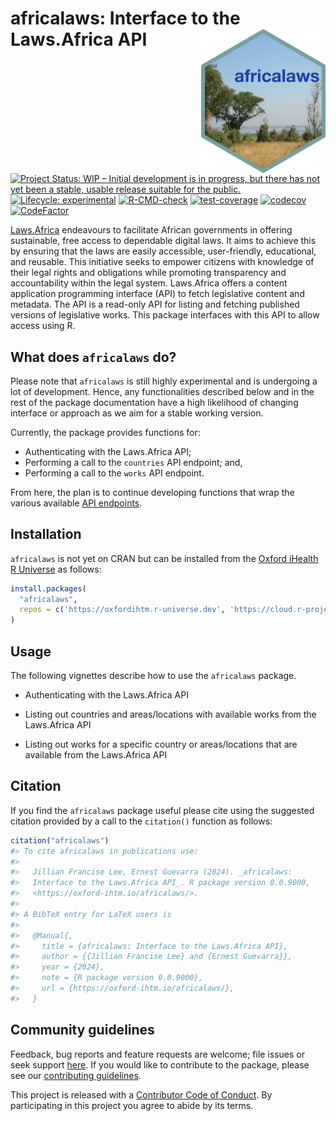 
<!-- README.md is generated from README.Rmd. Please edit that file -->

# africalaws: Interface to the Laws.Africa API <img src="man/figures/logo.png" width="200" align="right" />

<!-- badges: start -->

[![Project Status: WIP – Initial development is in progress, but there
has not yet been a stable, usable release suitable for the
public.](https://www.repostatus.org/badges/latest/wip.svg)](https://www.repostatus.org/#wip)
[![Lifecycle:
experimental](https://img.shields.io/badge/lifecycle-experimental-orange.svg)](https://lifecycle.r-lib.org/articles/stages.html#experimental)
[![R-CMD-check](https://github.com/OxfordIHTM/africalaws/actions/workflows/R-CMD-check.yaml/badge.svg)](https://github.com/OxfordIHTM/africalaws/actions/workflows/R-CMD-check.yaml)
[![test-coverage](https://github.com/OxfordIHTM/africalaws/actions/workflows/test-coverage.yaml/badge.svg)](https://github.com/OxfordIHTM/africalaws/actions/workflows/test-coverage.yaml)
[![codecov](https://codecov.io/gh/OxfordIHTM/africalaws/graph/badge.svg?token=NfjEc8Xi2y)](https://codecov.io/gh/OxfordIHTM/africalaws)
[![CodeFactor](https://www.codefactor.io/repository/github/oxfordihtm/africalaws/badge)](https://www.codefactor.io/repository/github/oxfordihtm/africalaws)
<!-- badges: end -->

[Laws.Africa](https://laws.africa) endeavours to facilitate African
governments in offering sustainable, free access to dependable digital
laws. It aims to achieve this by ensuring that the laws are easily
accessible, user-friendly, educational, and reusable. This initiative
seeks to empower citizens with knowledge of their legal rights and
obligations while promoting transparency and accountability within the
legal system. Laws.Africa offers a content application programming
interface (API) to fetch legislative content and metadata. The API is a
read-only API for listing and fetching published versions of legislative
works. This package interfaces with this API to allow access using R.

## What does `africalaws` do?

Please note that `africalaws` is still highly experimental and is
undergoing a lot of development. Hence, any functionalities described
below and in the rest of the package documentation have a high
likelihood of changing interface or approach as we aim for a stable
working version.

Currently, the package provides functions for:

  - Authenticating with the Laws.Africa API;
  - Performing a call to the `countries` API endpoint; and,
  - Performing a call to the `works` API endpoint.

From here, the plan is to continue developing functions that wrap the
various available [API
endpoints](https://developers.laws.africa/api/about-the-api).

## Installation

`africalaws` is not yet on CRAN but can be installed from the [Oxford
iHealth R Universe](https://oxfordihtm.r-universe.dev) as follows:

``` r
install.packages(
  "africalaws",
  repos = c('https://oxfordihtm.r-universe.dev', 'https://cloud.r-project.org')
)
```

## Usage

The following vignettes describe how to use the `africalaws` package.

  - Authenticating with the Laws.Africa API

  - Listing out countries and areas/locations with available works from
    the Laws.Africa API

  - Listing out works for a specific country or areas/locations that are
    available from the Laws.Africa API

## Citation

If you find the `africalaws` package useful please cite using the
suggested citation provided by a call to the `citation()` function as
follows:

``` r
citation("africalaws")
#> To cite africalaws in publications use:
#> 
#>   Jillian Francise Lee, Ernest Guevarra (2024). _africalaws:
#>   Interface to the Laws.Africa API_. R package version 0.0.9000,
#>   <https://oxford-ihtm.io/africalaws/>.
#> 
#> A BibTeX entry for LaTeX users is
#> 
#>   @Manual{,
#>     title = {africalaws: Interface to the Laws.Africa API},
#>     author = {{Jillian Francise Lee} and {Ernest Guevarra}},
#>     year = {2024},
#>     note = {R package version 0.0.9000},
#>     url = {https://oxford-ihtm.io/africalaws/},
#>   }
```

## Community guidelines

Feedback, bug reports and feature requests are welcome; file issues or
seek support [here](https://github.com/OxfordIHTM/africalaws/issues). If
you would like to contribute to the package, please see our
[contributing
guidelines](https://oxford-ihtm.io/africalaws/CONTRIBUTING.html).

This project is released with a [Contributor Code of
Conduct](https://oxford-ihtm.io/africalaws/CODE_OF_CONDUCT.html). By
participating in this project you agree to abide by its terms.
